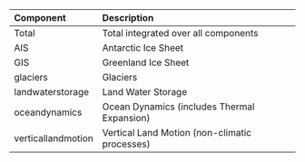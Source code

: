 Component               | Description
:---------------------  | :----------------------------------------------
Total                   | Total integrated over all components
AIS                     | Antarctic Ice Sheet
GIS                     | Greenland Ice Sheet
glaciers                | Glaciers
landwaterstorage        | Land Water Storage
oceandynamics           | Ocean Dynamics (includes Thermal Expansion)
verticallandmotion      | Vertical Land Motion (non-climatic processes)